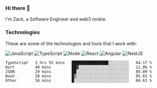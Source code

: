 ### Hi there 👋
I'm Zack, a Software Engineer and web3 rookie.

### Technologies
These are some of the technologies and tools that I work with:

![JavaScript](https://img.shields.io/badge/JavaScript-323330.svg?logo=javascript&logoColor=F7DF1E) 
![TypeScript](https://img.shields.io/badge/TypeScript-007ACC.svg?logo=typescript&logoColor=white) 
![Node](https://img.shields.io/badge/Node.js-43853D.svg?logo=node.js&logoColor=white)
![React](https://img.shields.io/badge/React-20232a.svg?logo=react&logoColor=61DAFB) 
![Angular](https://img.shields.io/badge/Angular-E23237.svg?logo=angularjs&logoColor=white)
![NestJS](https://img.shields.io/badge/NestJS-E0234E?logo=nestjs&logoColor=white)

<!--START_SECTION:waka-->

```text
TypeScript   3 hrs 55 mins   ████████████████░░░░░░░░░   64.17 %
Dart         40 mins         ██▓░░░░░░░░░░░░░░░░░░░░░░   11.06 %
JSON         29 mins         ██░░░░░░░░░░░░░░░░░░░░░░░   08.09 %
Bash         20 mins         █▒░░░░░░░░░░░░░░░░░░░░░░░   05.65 %
Other        16 mins         █░░░░░░░░░░░░░░░░░░░░░░░░   04.63 %
```

<!--END_SECTION:waka-->
